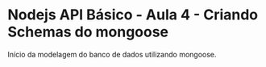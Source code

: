 # Nodejs API Básico - Aula 4 - Criando Schemas do mongoose
Início da modelagem do banco de dados utilizando mongoose.
